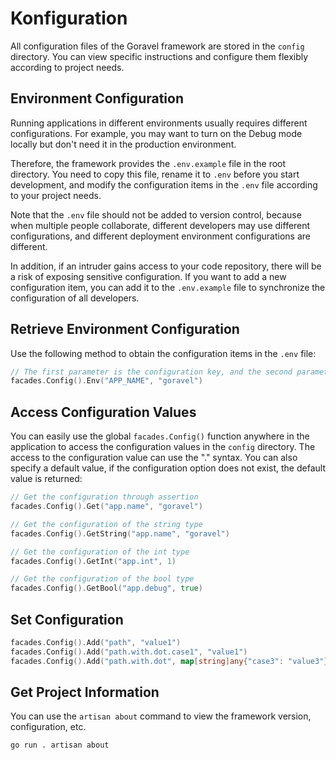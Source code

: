 # Konfiguration

All configuration files of the Goravel framework are stored in the `config` directory. You can view specific
instructions and configure them flexibly according to project needs.

## Environment Configuration

Running applications in different environments usually requires different configurations. For example, you may want to
turn on the Debug mode locally but don't need it in the production environment.

Therefore, the framework provides the `.env.example` file in the root directory. You need to copy this file, rename it
to `.env` before you start development, and modify the configuration items in the `.env` file according to your project
needs.

Note that the `.env` file should not be added to version control, because when multiple people collaborate, different
developers may use different configurations, and different deployment environment configurations are different.

In addition, if an intruder gains access to your code repository, there will be a risk of exposing sensitive
configuration. If you want to add a new configuration item, you can add it to the `.env.example` file to synchronize the
configuration of all developers.

## Retrieve Environment Configuration

Use the following method to obtain the configuration items in the `.env` file:

```go
// The first parameter is the configuration key, and the second parameter is the default value
facades.Config().Env("APP_NAME", "goravel")
```

## Access Configuration Values

You can easily use the global `facades.Config()` function anywhere in the application to access the configuration values
in the `config` directory. The access to the configuration value can use the "." syntax. You can also specify a default
value, if the configuration option does not exist, the default value is returned:

```go
// Get the configuration through assertion
facades.Config().Get("app.name", "goravel")

// Get the configuration of the string type
facades.Config().GetString("app.name", "goravel")

// Get the configuration of the int type
facades.Config().GetInt("app.int", 1)

// Get the configuration of the bool type
facades.Config().GetBool("app.debug", true)
```

## Set Configuration

```go
facades.Config().Add("path", "value1")
facades.Config().Add("path.with.dot.case1", "value1")
facades.Config().Add("path.with.dot", map[string]any{"case3": "value3"})
```

## Get Project Information

You can use the `artisan about` command to view the framework version, configuration, etc.

```bash
go run . artisan about
```
